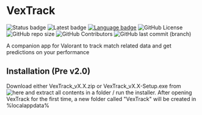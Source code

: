 # VexTrack

![Status badge](https://img.shields.io/badge/Status-v2.0_Alpha_Dev-yellow?style=for-the-badge "Development Status")
![Latest badge](https://img.shields.io/badge/Latest_Stable_Version-v1.87-green?style=for-the-badge "Latest Version")
[![Language badge](https://img.shields.io/badge/Language-Flutter_3.3.0_(Dart)-blue?logo=flutter&logoColor=ffffff&style=for-the-badge)](https://flutter.dev/ "Language") 
![GitHub License](https://img.shields.io/github/license/BitTim/VexTrack?logo=github&style=for-the-badge "License")
![GitHub repo size](https://img.shields.io/github/repo-size/BitTim/VexTrack?logo=github&style=for-the-badge)
![GitHub Contributors](https://img.shields.io/github/contributors/BitTim/VexTrack?logo=github&style=for-the-badge "Contributors")
![GitHub last commit (branch)](https://img.shields.io/github/last-commit/BitTim/VexTrack?logo=github&style=for-the-badge "Last commit")

A companion app for Valorant to track match related data and get predictions on your performance

## Installation (Pre v2.0)
Download either VexTrack_vX.X.zip or VexTrack_vX.X-Setup.exe from ![here](https://github.com/BitTim/VexTrack/releases) and extract all contents in a folder / run the installer. After opening VexTrack for the first time, a new folder called "VexTrack" will be created in %localappdata%
